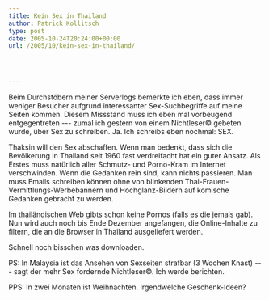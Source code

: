 ```yaml
---
title: Kein Sex in Thailand
author: Patrick Kollitsch
type: post
date: 2005-10-24T20:24:00+00:00
url: /2005/10/kein-sex-in-thailand/




---
```

Beim Durchstöbern meiner Serverlogs bemerkte ich eben, dass immer weniger Besucher aufgrund interessanter Sex-Suchbegriffe auf meine Seiten kommen. Diesem Missstand muss ich eben mal vorbeugend entgegentreten --- zumal ich gestern von einem Nichtleser&copy; gebeten wurde, über Sex zu schreiben. Ja. Ich schreibs eben nochmal: SEX.

Thaksin will den Sex abschaffen. Wenn man bedenkt, dass sich die Bevölkerung in Thailand seit 1960 fast verdreifacht hat ein guter Ansatz. Als Erstes muss natürlich aller Schmutz- und Porno-Kram im Internet verschwinden. Wenn die Gedanken rein sind, kann nichts passieren. Man muss Emails schreiben können ohne von blinkenden Thai-Frauen-Vermittlungs-Werbebannern und Hochglanz-Bildern auf komische Gedanken gebracht zu werden. 

Im thailändischen Web gibts schon keine Pornos (falls es die jemals gab). Nun wird auch noch bis Ende Dezember angefangen, die Online-Inhalte zu filtern, die an die Browser in Thailand ausgeliefert werden.

Schnell noch bisschen was downloaden. 

PS: In Malaysia ist das Ansehen von Sexseiten strafbar (3 Wochen Knast) --- sagt der mehr Sex fordernde Nichtleser&copy;. Ich werde berichten.

PPS: In zwei Monaten ist Weihnachten. Irgendwelche Geschenk-Ideen?
